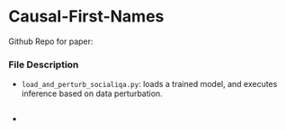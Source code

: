 # Causal-First-Names
Github Repo for paper: 

### File Description 
- `load_and_perturb_socialiqa.py`: loads a trained model, and executes inference based on data perturbation. 
``` python load_and_perturb_social.py --model_name roberta --perturb_names_by most --test_path <test_dir>
```
- 
